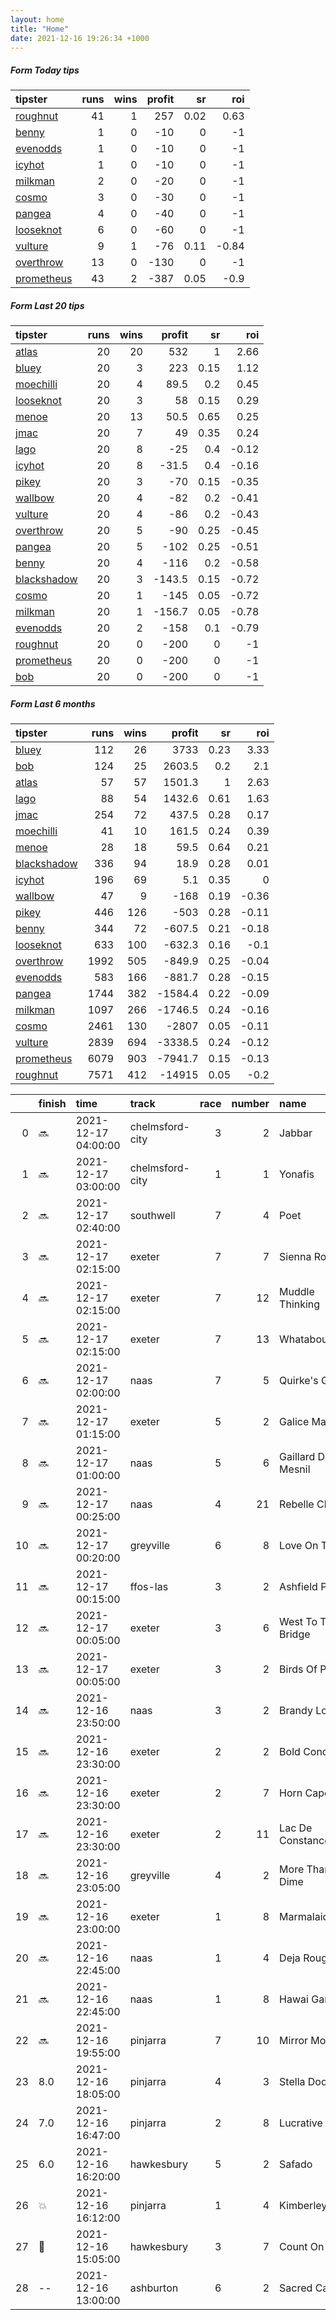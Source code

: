 ```yaml
---   
layout: home  
title: "Home"   
date: 2021-12-16 19:26:34 +1000  
---   
```



##### Form Today tips   

| tipster                                                       |   runs |   wins |   profit |   sr |   roi |
|:--------------------------------------------------------------|-------:|-------:|---------:|-----:|------:|
| [roughnut](https://mrwayneo.github.io/tips/roughnut.html)     |     41 |      1 |      257 | 0.02 |  0.63 |
| [benny](https://mrwayneo.github.io/tips/benny.html)           |      1 |      0 |      -10 | 0    | -1    |
| [evenodds](https://mrwayneo.github.io/tips/evenodds.html)     |      1 |      0 |      -10 | 0    | -1    |
| [icyhot](https://mrwayneo.github.io/tips/icyhot.html)         |      1 |      0 |      -10 | 0    | -1    |
| [milkman](https://mrwayneo.github.io/tips/milkman.html)       |      2 |      0 |      -20 | 0    | -1    |
| [cosmo](https://mrwayneo.github.io/tips/cosmo.html)           |      3 |      0 |      -30 | 0    | -1    |
| [pangea](https://mrwayneo.github.io/tips/pangea.html)         |      4 |      0 |      -40 | 0    | -1    |
| [looseknot](https://mrwayneo.github.io/tips/looseknot.html)   |      6 |      0 |      -60 | 0    | -1    |
| [vulture](https://mrwayneo.github.io/tips/vulture.html)       |      9 |      1 |      -76 | 0.11 | -0.84 |
| [overthrow](https://mrwayneo.github.io/tips/overthrow.html)   |     13 |      0 |     -130 | 0    | -1    |
| [prometheus](https://mrwayneo.github.io/tips/prometheus.html) |     43 |      2 |     -387 | 0.05 | -0.9  |

##### Form Last 20 tips   

| tipster                                                         |   runs |   wins |   profit |   sr |   roi |
|:----------------------------------------------------------------|-------:|-------:|---------:|-----:|------:|
| [atlas](https://mrwayneo.github.io/tips/atlas.html)             |     20 |     20 |    532   | 1    |  2.66 |
| [bluey](https://mrwayneo.github.io/tips/bluey.html)             |     20 |      3 |    223   | 0.15 |  1.12 |
| [moechilli](https://mrwayneo.github.io/tips/moechilli.html)     |     20 |      4 |     89.5 | 0.2  |  0.45 |
| [looseknot](https://mrwayneo.github.io/tips/looseknot.html)     |     20 |      3 |     58   | 0.15 |  0.29 |
| [menoe](https://mrwayneo.github.io/tips/menoe.html)             |     20 |     13 |     50.5 | 0.65 |  0.25 |
| [jmac](https://mrwayneo.github.io/tips/jmac.html)               |     20 |      7 |     49   | 0.35 |  0.24 |
| [lago](https://mrwayneo.github.io/tips/lago.html)               |     20 |      8 |    -25   | 0.4  | -0.12 |
| [icyhot](https://mrwayneo.github.io/tips/icyhot.html)           |     20 |      8 |    -31.5 | 0.4  | -0.16 |
| [pikey](https://mrwayneo.github.io/tips/pikey.html)             |     20 |      3 |    -70   | 0.15 | -0.35 |
| [wallbow](https://mrwayneo.github.io/tips/wallbow.html)         |     20 |      4 |    -82   | 0.2  | -0.41 |
| [vulture](https://mrwayneo.github.io/tips/vulture.html)         |     20 |      4 |    -86   | 0.2  | -0.43 |
| [overthrow](https://mrwayneo.github.io/tips/overthrow.html)     |     20 |      5 |    -90   | 0.25 | -0.45 |
| [pangea](https://mrwayneo.github.io/tips/pangea.html)           |     20 |      5 |   -102   | 0.25 | -0.51 |
| [benny](https://mrwayneo.github.io/tips/benny.html)             |     20 |      4 |   -116   | 0.2  | -0.58 |
| [blackshadow](https://mrwayneo.github.io/tips/blackshadow.html) |     20 |      3 |   -143.5 | 0.15 | -0.72 |
| [cosmo](https://mrwayneo.github.io/tips/cosmo.html)             |     20 |      1 |   -145   | 0.05 | -0.72 |
| [milkman](https://mrwayneo.github.io/tips/milkman.html)         |     20 |      1 |   -156.7 | 0.05 | -0.78 |
| [evenodds](https://mrwayneo.github.io/tips/evenodds.html)       |     20 |      2 |   -158   | 0.1  | -0.79 |
| [roughnut](https://mrwayneo.github.io/tips/roughnut.html)       |     20 |      0 |   -200   | 0    | -1    |
| [prometheus](https://mrwayneo.github.io/tips/prometheus.html)   |     20 |      0 |   -200   | 0    | -1    |
| [bob](https://mrwayneo.github.io/tips/bob.html)                 |     20 |      0 |   -200   | 0    | -1    |

##### Form Last 6 months   

| tipster                                                         |   runs |   wins |   profit |   sr |   roi |
|:----------------------------------------------------------------|-------:|-------:|---------:|-----:|------:|
| [bluey](https://mrwayneo.github.io/tips/bluey.html)             |    112 |     26 |   3733   | 0.23 |  3.33 |
| [bob](https://mrwayneo.github.io/tips/bob.html)                 |    124 |     25 |   2603.5 | 0.2  |  2.1  |
| [atlas](https://mrwayneo.github.io/tips/atlas.html)             |     57 |     57 |   1501.3 | 1    |  2.63 |
| [lago](https://mrwayneo.github.io/tips/lago.html)               |     88 |     54 |   1432.6 | 0.61 |  1.63 |
| [jmac](https://mrwayneo.github.io/tips/jmac.html)               |    254 |     72 |    437.5 | 0.28 |  0.17 |
| [moechilli](https://mrwayneo.github.io/tips/moechilli.html)     |     41 |     10 |    161.5 | 0.24 |  0.39 |
| [menoe](https://mrwayneo.github.io/tips/menoe.html)             |     28 |     18 |     59.5 | 0.64 |  0.21 |
| [blackshadow](https://mrwayneo.github.io/tips/blackshadow.html) |    336 |     94 |     18.9 | 0.28 |  0.01 |
| [icyhot](https://mrwayneo.github.io/tips/icyhot.html)           |    196 |     69 |      5.1 | 0.35 |  0    |
| [wallbow](https://mrwayneo.github.io/tips/wallbow.html)         |     47 |      9 |   -168   | 0.19 | -0.36 |
| [pikey](https://mrwayneo.github.io/tips/pikey.html)             |    446 |    126 |   -503   | 0.28 | -0.11 |
| [benny](https://mrwayneo.github.io/tips/benny.html)             |    344 |     72 |   -607.5 | 0.21 | -0.18 |
| [looseknot](https://mrwayneo.github.io/tips/looseknot.html)     |    633 |    100 |   -632.3 | 0.16 | -0.1  |
| [overthrow](https://mrwayneo.github.io/tips/overthrow.html)     |   1992 |    505 |   -849.9 | 0.25 | -0.04 |
| [evenodds](https://mrwayneo.github.io/tips/evenodds.html)       |    583 |    166 |   -881.7 | 0.28 | -0.15 |
| [pangea](https://mrwayneo.github.io/tips/pangea.html)           |   1744 |    382 |  -1584.4 | 0.22 | -0.09 |
| [milkman](https://mrwayneo.github.io/tips/milkman.html)         |   1097 |    266 |  -1746.5 | 0.24 | -0.16 |
| [cosmo](https://mrwayneo.github.io/tips/cosmo.html)             |   2461 |    130 |  -2807   | 0.05 | -0.11 |
| [vulture](https://mrwayneo.github.io/tips/vulture.html)         |   2839 |    694 |  -3338.5 | 0.24 | -0.12 |
| [prometheus](https://mrwayneo.github.io/tips/prometheus.html)   |   6079 |    903 |  -7941.7 | 0.15 | -0.13 |
| [roughnut](https://mrwayneo.github.io/tips/roughnut.html)       |   7571 |    412 | -14915   | 0.05 | -0.2  |

|    | finish            | time                | track           |   race |   number | name               |   odds | tipster            |
|---:|:------------------|:--------------------|:----------------|-------:|---------:|:-------------------|-------:|:-------------------|
|  0 | :soon:            | 2021-12-17 04:00:00 | chelmsford-city |      3 |        2 | Jabbar             |   3    | vulture            |
|  1 | :soon:            | 2021-12-17 03:00:00 | chelmsford-city |      1 |        1 | Yonafis            |   1.6  | vulture,milkman    |
|  2 | :soon:            | 2021-12-17 02:40:00 | southwell       |      7 |        4 | Poet               |   3    | vulture            |
|  3 | :soon:            | 2021-12-17 02:15:00 | exeter          |      7 |        7 | Sienna Royale      |   6.5  | looseknot          |
|  4 | :soon:            | 2021-12-17 02:15:00 | exeter          |      7 |       12 | Muddle Thinking    |   6    | looseknot          |
|  5 | :soon:            | 2021-12-17 02:15:00 | exeter          |      7 |       13 | Whataboutwalt      |  41    | overthrow          |
|  6 | :soon:            | 2021-12-17 02:00:00 | naas            |      7 |        5 | Quirke's Gate      |   7.5  | looseknot          |
|  7 | :soon:            | 2021-12-17 01:15:00 | exeter          |      5 |        2 | Galice Macalo      |   4.4  | overthrow          |
|  8 | :soon:            | 2021-12-17 01:00:00 | naas            |      5 |        6 | Gaillard Du Mesnil |   1.45 | overthrow          |
|  9 | :soon:            | 2021-12-17 00:25:00 | naas            |      4 |       21 | Rebelle Chaud      |   7.5  | looseknot          |
| 10 | :soon:            | 2021-12-17 00:20:00 | greyville       |      6 |        8 | Love On Time       |   0    | vulture            |
| 11 | :soon:            | 2021-12-17 00:15:00 | ffos-las        |      3 |        2 | Ashfield Paddy     |   5    | pangea             |
| 12 | :soon:            | 2021-12-17 00:05:00 | exeter          |      3 |        6 | West To The Bridge |  11    | pangea,overthrow   |
| 13 | :soon:            | 2021-12-17 00:05:00 | exeter          |      3 |        2 | Birds Of Prey      |   6.5  | overthrow          |
| 14 | :soon:            | 2021-12-16 23:50:00 | naas            |      3 |        2 | Brandy Love        |   1.8  | overthrow          |
| 15 | :soon:            | 2021-12-16 23:30:00 | exeter          |      2 |        2 | Bold Conduct       |   5.5  | milkman            |
| 16 | :soon:            | 2021-12-16 23:30:00 | exeter          |      2 |        7 | Horn Cape          |   4.4  | overthrow          |
| 17 | :soon:            | 2021-12-16 23:30:00 | exeter          |      2 |       11 | Lac De Constance   |   5.5  | overthrow          |
| 18 | :soon:            | 2021-12-16 23:05:00 | greyville       |      4 |        2 | More Than A Dime   |   0    | vulture            |
| 19 | :soon:            | 2021-12-16 23:00:00 | exeter          |      1 |        8 | Marmalaid          |   3.5  | overthrow          |
| 20 | :soon:            | 2021-12-16 22:45:00 | naas            |      1 |        4 | Deja Rouge         |   4.5  | looseknot          |
| 21 | :soon:            | 2021-12-16 22:45:00 | naas            |      1 |        8 | Hawai Game         |   1.95 | vulture            |
| 22 | :soon:            | 2021-12-16 19:55:00 | pinjarra        |      7 |       10 | Mirror Moon        |   5.5  | evenodds,overthrow |
| 23 | 8.0               | 2021-12-16 18:05:00 | pinjarra        |      4 |        3 | Stella Door        |   4.8  | pangea             |
| 24 | 7.0               | 2021-12-16 16:47:00 | pinjarra        |      2 |        8 | Lucrative Lucy     |   5.5  | overthrow          |
| 25 | 6.0               | 2021-12-16 16:20:00 | hawkesbury      |      5 |        2 | Safado             |   3.7  | benny,icyhot       |
| 26 | :boom:            | 2021-12-16 16:12:00 | pinjarra        |      1 |        4 | Kimberley Boy      |   1.45 | vulture            |
| 27 | :3rd_place_medal: | 2021-12-16 15:05:00 | hawkesbury      |      3 |        7 | Count On Me        |   8    | looseknot          |
| 28 | --                | 2021-12-16 13:00:00 | ashburton       |      6 |        2 | Sacred Caga        |   0    | vulture            |